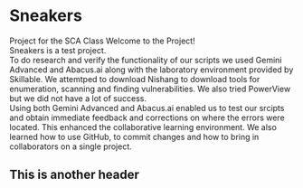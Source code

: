 # Sneakers
Project for the SCA Class
Welcome to the Project!  
Sneakers is a test project.  
To do research and verify the functionality of our scripts we used Gemini Advanced and Abacus.ai along with the laboratory environment provided by Skillable.
We attemtped to download Nishang to download tools for enumeration, scanning and finding vulnerabilities.  We also tried PowerView but we did not have a lot of success.  
Using both Gemini Advanced and Abacus.ai enabled us to test our srcipts and obtain immediate feedback and corrections on where the errors were located.  This enhanced the collaborative learning environment.
We also learned how to use GitHub, to commit changes and how to bring in collaborators on a single project.  
## This is another header
